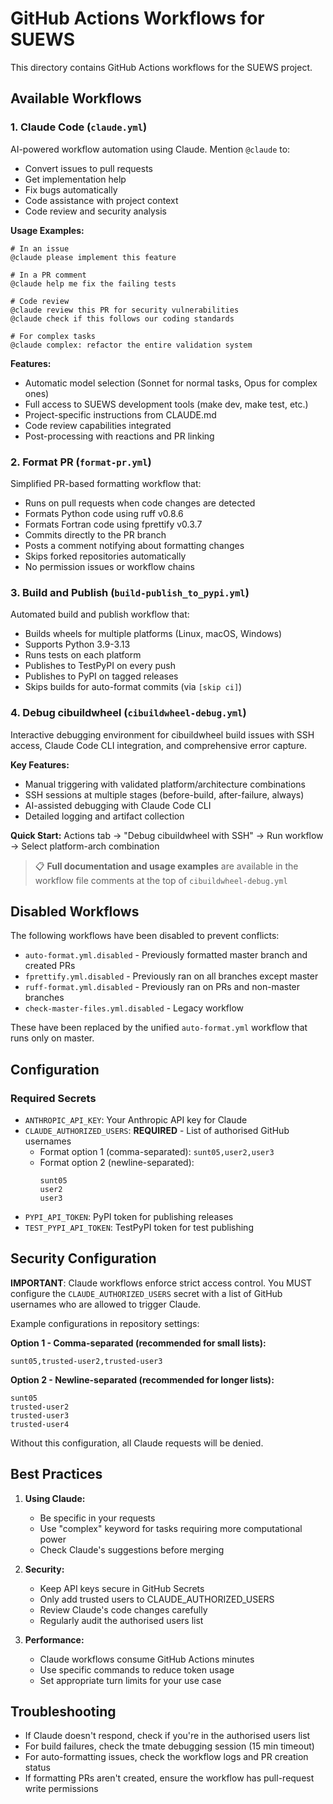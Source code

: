# GitHub Actions Workflows for SUEWS

This directory contains GitHub Actions workflows for the SUEWS project.

## Available Workflows

### 1. Claude Code (`claude.yml`)
AI-powered workflow automation using Claude. Mention `@claude` to:
- Convert issues to pull requests
- Get implementation help
- Fix bugs automatically
- Code assistance with project context
- Code review and security analysis

**Usage Examples:**
```
# In an issue
@claude please implement this feature

# In a PR comment
@claude help me fix the failing tests

# Code review
@claude review this PR for security vulnerabilities
@claude check if this follows our coding standards

# For complex tasks
@claude complex: refactor the entire validation system
```

**Features:**
- Automatic model selection (Sonnet for normal tasks, Opus for complex ones)
- Full access to SUEWS development tools (make dev, make test, etc.)
- Project-specific instructions from CLAUDE.md
- Code review capabilities integrated
- Post-processing with reactions and PR linking

### 2. Format PR (`format-pr.yml`)
Simplified PR-based formatting workflow that:
- Runs on pull requests when code changes are detected
- Formats Python code using ruff v0.8.6
- Formats Fortran code using fprettify v0.3.7
- Commits directly to the PR branch
- Posts a comment notifying about formatting changes
- Skips forked repositories automatically
- No permission issues or workflow chains

### 3. Build and Publish (`build-publish_to_pypi.yml`)
Automated build and publish workflow that:
- Builds wheels for multiple platforms (Linux, macOS, Windows)
- Supports Python 3.9-3.13
- Runs tests on each platform
- Publishes to TestPyPI on every push
- Publishes to PyPI on tagged releases
- Skips builds for auto-format commits (via `[skip ci]`)

### 4. Debug cibuildwheel (`cibuildwheel-debug.yml`)
Interactive debugging environment for cibuildwheel build issues with SSH access, Claude Code CLI integration, and comprehensive error capture.

**Key Features:**
- Manual triggering with validated platform/architecture combinations
- SSH sessions at multiple stages (before-build, after-failure, always)
- AI-assisted debugging with Claude Code CLI
- Detailed logging and artifact collection

**Quick Start:**
Actions tab → "Debug cibuildwheel with SSH" → Run workflow → Select platform-arch combination

> 📋 **Full documentation and usage examples** are available in the workflow file comments at the top of `cibuildwheel-debug.yml`

## Disabled Workflows

The following workflows have been disabled to prevent conflicts:
- `auto-format.yml.disabled` - Previously formatted master branch and created PRs
- `fprettify.yml.disabled` - Previously ran on all branches except master
- `ruff-format.yml.disabled` - Previously ran on PRs and non-master branches
- `check-master-files.yml.disabled` - Legacy workflow

These have been replaced by the unified `auto-format.yml` workflow that runs only on master.

## Configuration

### Required Secrets
- `ANTHROPIC_API_KEY`: Your Anthropic API key for Claude
- `CLAUDE_AUTHORIZED_USERS`: **REQUIRED** - List of authorised GitHub usernames
  - Format option 1 (comma-separated): `sunt05,user2,user3`
  - Format option 2 (newline-separated):
    ```
    sunt05
    user2
    user3
    ```
- `PYPI_API_TOKEN`: PyPI token for publishing releases
- `TEST_PYPI_API_TOKEN`: TestPyPI token for test publishing


## Security Configuration

**IMPORTANT**: Claude workflows enforce strict access control. You MUST configure the `CLAUDE_AUTHORIZED_USERS` secret with a list of GitHub usernames who are allowed to trigger Claude.

Example configurations in repository settings:

**Option 1 - Comma-separated (recommended for small lists):**
```
sunt05,trusted-user2,trusted-user3
```

**Option 2 - Newline-separated (recommended for longer lists):**
```
sunt05
trusted-user2
trusted-user3
trusted-user4
```

Without this configuration, all Claude requests will be denied.

## Best Practices

1. **Using Claude:**
   - Be specific in your requests
   - Use "complex" keyword for tasks requiring more computational power
   - Check Claude's suggestions before merging

2. **Security:**
   - Keep API keys secure in GitHub Secrets
   - Only add trusted users to CLAUDE_AUTHORIZED_USERS
   - Review Claude's code changes carefully
   - Regularly audit the authorised users list

3. **Performance:**
   - Claude workflows consume GitHub Actions minutes
   - Use specific commands to reduce token usage
   - Set appropriate turn limits for your use case

## Troubleshooting

- If Claude doesn't respond, check if you're in the authorised users list
- For build failures, check the tmate debugging session (15 min timeout)
- For auto-formatting issues, check the workflow logs and PR creation status
- If formatting PRs aren't created, ensure the workflow has pull-request write permissions